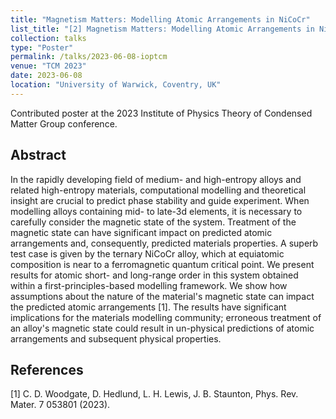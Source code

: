 ```yaml
---
title: "Magnetism Matters: Modelling Atomic Arrangements in NiCoCr"
list_title: "[2] Magnetism Matters: Modelling Atomic Arrangements in NiCoCr"
collection: talks
type: "Poster"
permalink: /talks/2023-06-08-ioptcm
venue: "TCM 2023"
date: 2023-06-08
location: "University of Warwick, Coventry, UK"
---
```


Contributed poster at the 2023 Institute of Physics Theory of Condensed Matter Group conference.

<h2>Abstract</h2>
In the rapidly developing field of medium- and high-entropy alloys and related high-entropy materials, computational modelling and theoretical insight are crucial to predict phase stability and guide experiment. When modelling alloys containing mid- to late-3d elements, it is necessary to carefully consider the magnetic state of the system. Treatment of the magnetic state can have significant impact on predicted atomic arrangements and, consequently, predicted materials properties. A superb test case is given by the ternary NiCoCr alloy, which at equiatomic composition is near to a ferromagnetic quantum critical point. We present results for atomic short- and long-range order in this system obtained within a first-principles-based modelling framework. We show how assumptions about the nature of the material's magnetic state can impact the predicted atomic arrangements [1]. The results have significant implications for the materials modelling community; erroneous treatment of an alloy's magnetic state could result in un-physical predictions of atomic arrangements and subsequent physical properties.

<h2>References</h2>
[1] C. D. Woodgate, D. Hedlund, L. H. Lewis, J. B. Staunton, Phys. Rev. Mater. 7 053801 (2023).
